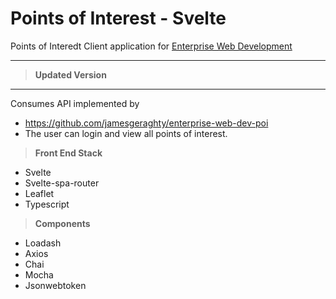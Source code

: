 # Points of Interest - Svelte

Points of Interedt Client application for [Enterprise Web Development](https://tutors-svelte.netlify.app/#/course/wit-hdip-comp-sci-2020-ent-web-dev.netlify.app)

---
> **Updated Version**
---
Consumes API implemented by 
- https://github.com/jamesgeraghty/enterprise-web-dev-poi
- The user can login and view all points of interest.

> **Front End Stack**
- Svelte
- Svelte-spa-router
- Leaflet
- Typescript

> **Components**
- Loadash
- Axios
- Chai
- Mocha
- Jsonwebtoken

